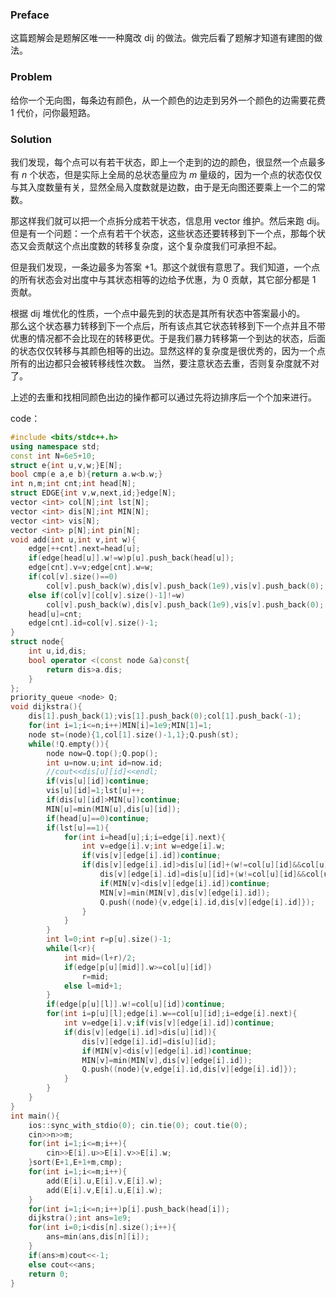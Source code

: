 ### Preface  
这篇题解会是题解区唯一一种魔改 dij 的做法。做完后看了题解才知道有建图的做法。  
### Problem  
给你一个无向图，每条边有颜色，从一个颜色的边走到另外一个颜色的边需要花费 1 代价，问你最短路。  
### Solution  
我们发现，每个点可以有若干状态，即上一个走到的边的颜色，很显然一个点最多有 $n$ 个状态，但是实际上全局的总状态量应为 $m$ 量级的，因为一个点的状态仅仅与其入度数量有关，显然全局入度数就是边数，由于是无向图还要乘上一个二的常数。  

那这样我们就可以把一个点拆分成若干状态，信息用 vector 维护。然后来跑 dij。但是有一个问题：一个点有若干个状态，这些状态还要转移到下一个点，那每个状态又会贡献这个点出度数的转移复杂度，这个复杂度我们可承担不起。  

但是我们发现，一条边最多为答案 +1。那这个就很有意思了。我们知道，一个点的所有状态会对出度中与其状态相等的边给予优惠，为 0 贡献，其它部分都是 1 贡献。  

根据 dij 堆优化的性质，一个点中最先到的状态是其所有状态中答案最小的。  
那么这个状态暴力转移到下一个点后，所有该点其它状态转移到下一个点并且不带优惠的情况都不会比现在的转移更优。于是我们暴力转移第一个到达的状态，后面的状态仅仅转移与其颜色相等的出边。显然这样的复杂度是很优秀的，因为一个点所有的出边都只会被转移线性次数。 当然，要注意状态去重，否则复杂度就不对了。 

上述的去重和找相同颜色出边的操作都可以通过先将边排序后一个个加来进行。  

code：  
```cpp
#include <bits/stdc++.h>
using namespace std;
const int N=6e5+10;
struct e{int u,v,w;}E[N];
bool cmp(e a,e b){return a.w<b.w;}
int n,m;int cnt;int head[N];
struct EDGE{int v,w,next,id;}edge[N];
vector <int> col[N];int lst[N];
vector <int> dis[N];int MIN[N];
vector <int> vis[N];
vector <int> p[N];int pin[N];
void add(int u,int v,int w){
	edge[++cnt].next=head[u];
	if(edge[head[u]].w!=w)p[u].push_back(head[u]);
	edge[cnt].v=v;edge[cnt].w=w;
	if(col[v].size()==0)
		col[v].push_back(w),dis[v].push_back(1e9),vis[v].push_back(0);
	else if(col[v][col[v].size()-1]!=w)
		col[v].push_back(w),dis[v].push_back(1e9),vis[v].push_back(0);
	head[u]=cnt;
	edge[cnt].id=col[v].size()-1;
}
struct node{
	int u,id,dis;
	bool operator <(const node &a)const{
		return dis>a.dis;
	}
};
priority_queue <node> Q;
void dijkstra(){
	dis[1].push_back(1);vis[1].push_back(0);col[1].push_back(-1);
	for(int i=1;i<=n;i++)MIN[i]=1e9;MIN[1]=1;
	node st=(node){1,col[1].size()-1,1};Q.push(st);
	while(!Q.empty()){
		node now=Q.top();Q.pop();
		int u=now.u;int id=now.id;
		//cout<<dis[u][id]<<endl;
		if(vis[u][id])continue;
		vis[u][id]=1;lst[u]++;
		if(dis[u][id]>MIN[u])continue;
		MIN[u]=min(MIN[u],dis[u][id]);
		if(head[u]==0)continue;
		if(lst[u]==1){
			for(int i=head[u];i;i=edge[i].next){
				int v=edge[i].v;int w=edge[i].w;
				if(vis[v][edge[i].id])continue;
				if(dis[v][edge[i].id]>dis[u][id]+(w!=col[u][id]&&col[u][id]!=-1)){
					dis[v][edge[i].id]=dis[u][id]+(w!=col[u][id]&&col[u][id]!=-1);
					if(MIN[v]<dis[v][edge[i].id])continue;
					MIN[v]=min(MIN[v],dis[v][edge[i].id]);
					Q.push((node){v,edge[i].id,dis[v][edge[i].id]});
				}
			}
		}
		int l=0;int r=p[u].size()-1;
		while(l<r){
			int mid=(l+r)/2;
			if(edge[p[u][mid]].w>=col[u][id])
				r=mid;
			else l=mid+1;
		}
		if(edge[p[u][l]].w!=col[u][id])continue;
		for(int i=p[u][l];edge[i].w==col[u][id];i=edge[i].next){
			int v=edge[i].v;if(vis[v][edge[i].id])continue;
			if(dis[v][edge[i].id]>dis[u][id]){
				dis[v][edge[i].id]=dis[u][id];
				if(MIN[v]<dis[v][edge[i].id])continue;
				MIN[v]=min(MIN[v],dis[v][edge[i].id]);
				Q.push((node){v,edge[i].id,dis[v][edge[i].id]});
			}
		}
	}
}
int main(){
	ios::sync_with_stdio(0); cin.tie(0); cout.tie(0);
	cin>>n>>m;
	for(int i=1;i<=m;i++){
		cin>>E[i].u>>E[i].v>>E[i].w;
	}sort(E+1,E+1+m,cmp);
	for(int i=1;i<=m;i++){
		add(E[i].u,E[i].v,E[i].w);
		add(E[i].v,E[i].u,E[i].w);
	}
	for(int i=1;i<=n;i++)p[i].push_back(head[i]);
	dijkstra();int ans=1e9;
	for(int i=0;i<dis[n].size();i++){
		ans=min(ans,dis[n][i]);
	}
	if(ans>m)cout<<-1;
	else cout<<ans;
	return 0;
}
```
